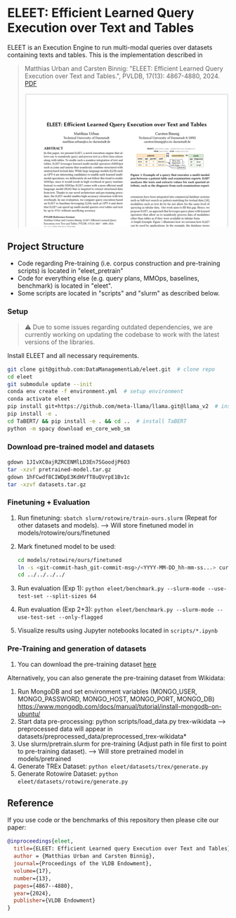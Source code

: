 # ELEET: Efficient Learned Query Execution over Text and Tables

ELEET is an Execution Engine to run multi-modal queries over datasets containing texts and tables.
This is the implementation described in

> Matthias Urban and Carsten Binnig: "ELEET: Efficient Learned Query Execution over Text and Tables.", PVLDB, 17(13): 4867-4880, 2024. [PDF](https://www.vldb.org/pvldb/vol17/p4867-urban.pdf)
>
> ![Image of ELEET](paper_img.png)

## Project Structure

- Code regarding Pre-training (i.e. corpus construction and pre-training scripts) is located in "eleet_pretrain"
- Code for everything else (e.g. query plans, MMOps, baselines, benchmark) is located in "eleet".
- Some scripts are located in "scripts" and "slurm" as described below.

### Setup

> :warning: Due to some issues regarding outdated dependencies, we are currently working on updating the codebase to work with the latest versions of the libraries.

Install ELEET and all necessary requirements.

```sh
git clone git@github.com:DataManagementLab/eleet.git  # clone repo
cd eleet
git submodule update --init
conda env create -f environment.yml  # setup environment
conda activate eleet
pip install git+https://github.com/meta-llama/llama.git@llama_v2  # install LLaMA
pip install -e .
cd TaBERT/ && pip install -e . && cd ..  # install TaBERT
python -m spacy download en_core_web_sm
```

### Download pre-trained model and datasets

```sh
gdown 1JIvXC0ajRZRCENMlLD3En7SGoodjP6O3
tar -xzvf pretrained-model.tar.gz
gdown 1hFCwdf8CIWDpE3KdHVfT8uQVrpE1Bv1c
tar -xzvf datasets.tar.gz
```

### Finetuning + Evaluation

1. Run finetuning: ```sbatch slurm/rotowire/train-ours.slurm``` (Repeat for other datasets and models).
    --> Will store finetuned model in models/rotowire/ours/finetuned
1. Mark finetuned model to be used:

    ```sh
    cd models/rotowire/ours/finetuned
    ln -s <git-commit-hash_git-commit-msg>/<YYYY-MM-DD_hh-mm-ss...> current  # adapt to the output dir that was created on your machine
    cd ../../../../
    ```

1. Run evaluation (Exp 1): ```python eleet/benchmark.py --slurm-mode --use-test-set --split-sizes 64```
1. Run evaluation (Exp 2+3): ```python eleet/benchmark.py --slurm-mode --use-test-set --only-flagged```
1. Visualize results using Jupyter notebooks located in ```scripts/*.ipynb```

### Pre-Training and generation of datasets

1. You can download the pre-training dataset [here](https://drive.google.com/file/d/11D-iSwaOMVwQn20NnD81GRwMjMhMX3ma/view?usp=drive_link)

Alternatively, you can also generate the pre-training dataset from Wikidata:

1. Run MongoDB and set environment variables (MONGO_USER, MONGO_PASSWORD, MONGO_HOST, MONGO_PORT, MONGO_DB)
    <https://www.mongodb.com/docs/manual/tutorial/install-mongodb-on-ubuntu/>
1. Start data pre-processing: python scripts/load_data.py trex-wikidata
    --> preprocessed data will appear in datasets/preprocessed_data/preprocessed_trex-wikidata*
1. Use slurm/pretrain.slurm for pre-training (Adjust path in file first to point to pre-training dataset).
    --> Will store pretrained model in models/pretrained
1. Generate TREx Dataset: ```python eleet/datasets/trex/generate.py```
1. Generate Rotowire Dataset: ```python eleet/datasets/rotowire/generate.py```

## Reference

If you use code or the benchmarks of this repository then please cite our paper:

```bib
@inproceedings{eleet,
  title={ELEET: Efficient Learned query Execution over Text and Tables},
  author = {Matthias Urban and Carsten Binnig},
  journal={Proceedings of the VLDB Endowment},
  volume={17},
  number={13},
  pages={4867--4880},
  year={2024},
  publisher={VLDB Endowment}
}
```

